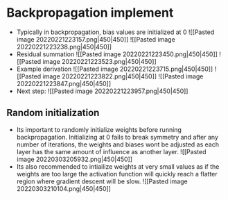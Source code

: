 # Backpropagation implement
- Typically in backpropagation, bias values are initialized at 0
![[Pasted image 20220221223157.png|450|450]]
![[Pasted image 20220221223238.png|450|450]]
- Residual summation
![[Pasted image 20220221223450.png|450|450]]
![[Pasted image 20220221223523.png|450|450]]
- Example derivation
![[Pasted image 20220221223715.png|450|450]]
![[Pasted image 20220221223822.png|450|450]]
![[Pasted image 20220221223847.png|450|450]]
- Next step:
![[Pasted image 20220221223957.png|450|450]]
## Random initialization
- Its important to randomly initialize weights before running backpropagation. Initializing at 0 fails to break symmetry and after any number of iterations, the weights and biases wont be adjusted as each layer has the same amount of influence as another layer.
![[Pasted image 20220303205932.png|450|450]]
- Its also recommended to intiailize weights at very small values as if the weights are too large the activation function will quickly reach a flatter region where gradient descent will be slow.
![[Pasted image 20220303210104.png|450|450]] 
